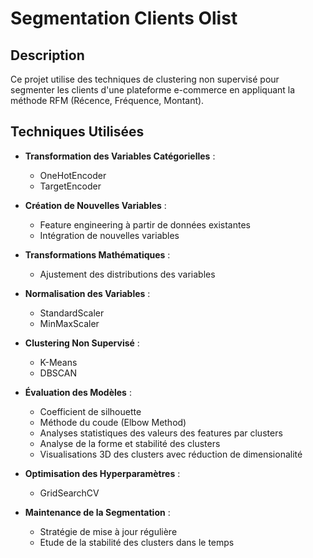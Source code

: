 # Segmentation Clients Olist

## Description

Ce projet utilise des techniques de clustering non supervisé pour segmenter les clients d'une plateforme e-commerce en appliquant la méthode RFM (Récence, Fréquence, Montant).

## Techniques Utilisées

- **Transformation des Variables Catégorielles** :
  - OneHotEncoder
  - TargetEncoder

- **Création de Nouvelles Variables** :
  - Feature engineering à partir de données existantes
  - Intégration de nouvelles variables

- **Transformations Mathématiques** :
  - Ajustement des distributions des variables

- **Normalisation des Variables** :
  - StandardScaler
  - MinMaxScaler

- **Clustering Non Supervisé** :
  - K-Means
  - DBSCAN

- **Évaluation des Modèles** :
  - Coefficient de silhouette
  - Méthode du coude (Elbow Method)
  - Analyses statistiques des valeurs des features par clusters
  - Analyse de la forme et stabilité des clusters
  - Visualisations 3D des clusters avec réduction de dimensionalité
  

- **Optimisation des Hyperparamètres** :
  - GridSearchCV

- **Maintenance de la Segmentation** :
  - Stratégie de mise à jour régulière
  - Etude de la stabilité des clusters dans le temps
    


